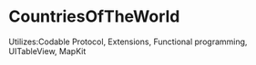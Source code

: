 # CountriesOfTheWorld

Utilizes:Codable Protocol, Extensions, Functional programming, UITableView, MapKit
